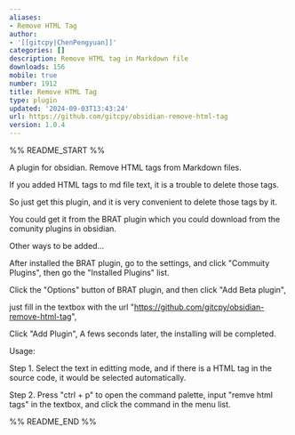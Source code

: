 ```yaml
---
aliases:
- Remove HTML Tag
author:
- '[[gitcpy|ChenPengyuan]]'
categories: []
description: Remove HTML tag in Markdown file
downloads: 156
mobile: true
number: 1912
title: Remove HTML Tag
type: plugin
updated: '2024-09-03T13:43:24'
url: https://github.com/gitcpy/obsidian-remove-html-tag
version: 1.0.4
---
```


%% README_START %%

A plugin for obsidian. Remove HTML tags from Markdown files. 

If you added HTML tags to md file text, it is a trouble to delete those tags. 

So just get this plugin, and it is very convenient to delete those tags by it.

You could get it from the BRAT plugin which you could download from the comunity plugins in obsidian. 

Other ways to be added...

After installed the BRAT plugin, go to the settings, and click "Commuity Plugins", then go the "Installed Plugins" list. 

Click the "Options" button of BRAT plugin, and then click "Add Beta plugin", 

just fill in the textbox with the url "https://github.com/gitcpy/obsidian-remove-html-tag",

Click "Add Plugin", A fews seconds later, the installing will be completed.

Usage:

  Step 1. Select the text in editting mode, and if there is a HTML tag in the source code, it would be selected automatically.

  Step 2. Press "ctrl + p" to open the command palette, input "remve html tags" in the textbox, and click the command in the menu list.




%% README_END %%